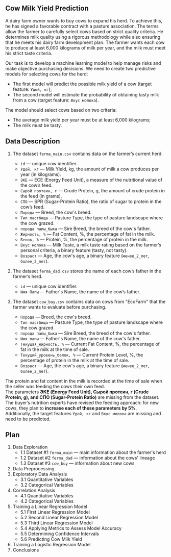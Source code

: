 ## Cow Milk Yield Prediction

A dairy farm owner wants to buy cows to expand his herd. To achieve this, he has signed a favorable contract with a pasture association. The terms allow the farmer to carefully select cows based on strict quality criteria. He determines milk quality using a rigorous methodology while also ensuring that he meets his dairy farm development plan. The farmer wants each cow to produce at least 6,000 kilograms of milk per year, and the milk must meet his strict taste criteria.  

Our task is to develop a machine learning model to help manage risks and make objective purchasing decisions. We need to create two predictive models for selecting cows for the herd:
* The first model will predict the possible milk yield of a cow (target feature: `Удой, кг`);
* The second model will estimate the probability of obtaining tasty milk from a cow (target feature: `Вкус молока`).

The model should select cows based on two criteria:
* The average milk yield per year must be at least 6,000 kilograms;
* The milk must be tasty.

## Data Description

1. The dataset `ferma_main.csv` contains data on the farmer’s current herd.
   * `id` — unique cow identifier.
   * `Удой, кг` — Milk Yield, kg, the amount of milk a cow produces per year (in kilograms).
   * `ЭКЕ` — ECE (Energy Feed Unit), a measure of the nutritional value of the cow’s feed.
   * `Сырой протеин, г` — Crude Protein, g, the amount of crude protein in the feed (in grams).
   * `СПО` — SPR (Sugar-Protein Ratio), the ratio of sugar to protein in the cow’s feed.
   * `Порода` — Breed, the cow's breed.
   * `Тип пастбища` — Pasture Type, the type of pasture landscape where the cow grazed.
   * `порода папы_быка` — Sire Breed, the breed of the cow's father.
   * `Жирность, %` — Fat Content, %, the percentage of fat in the milk.
   * `Белок, %` — Protein, %, the percentage of protein in the milk.
   * `Вкус молока` — Milk Taste, a milk taste rating based on the farmer’s personal criteria, a binary feature (tasty, not tasty).
   * `Возраст` — Age, the cow's age, a binary feature (`менее_2_лет`, `более_2_лет`).

2. The dataset `ferma_dad.csv` stores the name of each cow’s father in the farmer’s herd.
   * `id` — unique cow identifier.
   * `Имя Папы` — Father's Name, the name of the cow’s father.

3. The dataset `cow_buy.csv` contains data on cows from "EcoFarm" that the farmer wants to evaluate before purchasing.
   * `Порода` — Breed, the cow's breed.
   * `Тип пастбища` — Pasture Type, the type of pasture landscape where the cow grazed.
   * `порода папы_быка` — Sire Breed, the breed of the cow's father.
   * `Имя_папы` — Father's Name, the name of the cow's father.
   * `Текущая_жирность, %` — Current Fat Content, %, the percentage of fat in the milk at the time of sale.
   * `Текущий_уровень_белок, %` — Current Protein Level, %, the percentage of protein in the milk at the time of sale.
   * `Возраст` — Age, the cow's age, a binary feature (`менее_2_лет`, `более_2_лет`).

The protein and fat content in the milk is recorded at the time of sale when the seller was feeding the cows their own feed.  
The parameters **ЭКЕ (Energy Feed Unit), Сырой протеин, г (Crude Protein, g), and СПО (Sugar-Protein Ratio)** are missing from the dataset.  
The buyer’s nutrition experts have revised the feeding approach: for new cows, they plan to **increase each of these parameters by 5%**.  
Additionally, the target features `Удой, кг` and `Вкус молока` are missing and need to be predicted.

## Plan

1. Data Exploration
    - 1.1 Dataset #1 `ferma_main` &mdash; main information about the farmer's herd
    - 1.2 Dataset #2 `ferma_dad` &mdash; information about the cows' lineage
    - 1.3 Dataset #3 `cow_buy` &mdash; information about new cows
2. Data Preprocessing
3. Exploratory Data Analysis
    - 3.1 Quantitative Variables
    - 3.2 Categorical Variables
4. Correlation Analysis
    - 4.1 Quantitative Variables
    - 4.2 Categorical Variables
5. Training a Linear Regression Model
    - 5.1 First Linear Regression Model
    - 5.2 Second Linear Regression Model
    - 5.3 Third Linear Regression Model
    - 5.4 Applying Metrics to Assess Model Accuracy
    - 5.5 Determining Confidence Intervals
    - 5.6 Predicting Cow Milk Yield
6. Training a Logistic Regression Model
7. Conclusions

